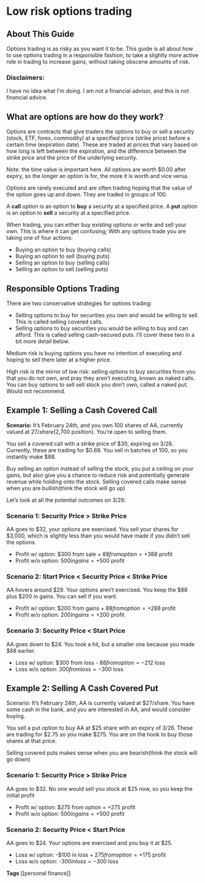 # Low risk options trading

## About This Guide
Options trading is as risky as you want it to be. This guide is all about how to use options trading in a responsible fashion, to take a slightly more active role in trading to increase gains, without taking obscene amounts of risk.

### Disclaimers: 
I have no idea what I’m doing. I am not a financial advisor, and this is not financial advice.  

## What are options are how do they work? 
Options are contracts that give traders the options to buy or sell a security (stock, ETF, forex, commodity) at a specified price (strike price) before a certain time (expiration date). These are traded at prices that vary based on how long is left between the expiration, and the difference between the strike price and the price of the underlying security. 

Note: the time value is important here. All options are worth $0.00 after expiry, so the longer an option is for, the more it is worth and vice versa.

Options are rarely executed and are often trading hoping that the value of the option goes up and down. They are traded in groups of 100. 

A **call** option is an option to **buy** a security at a specified price.
A **put** option is an option to **sell** a security at a specified price. 

When trading, you can either buy existing options or write and sell your own. This is where it can get confusing; With any options trade you are taking one of four actions: 

- Buying an option to buy (buying calls)
- Buying an option to sell (buying puts)
- Selling an option to buy (selling calls)
- Selling an option to sell (selling puts) 

## Responsible Options Trading
There are two conservative strategies for options trading: 

- Selling options to buy for securities you own and would be willing to sell. This is called selling covered calls.
- Selling options to buy securities you would be willing to buy and can afford. This is called selling cash-secured puts. 
I’ll cover these two in a bit more detail below.


Medium risk is buying options you have no intention of executing and hoping to sell them later at a higher price.

High risk is the mirror of low risk: selling options to buy securities from you that you do not own, and pray they aren’t executing, known as naked calls. You can buy options to sell sell stock you don’t own, called a naked put. Would not recommend. 

## Example 1: Selling a Cash Covered Call
**Scenario:** It’s February 24th, and you own 100 shares of AA, currently valued at $27/share ($2,700 position). You’re open to selling them. 

You sell a covered call with a strike price of $30, expiring on 3/26. Currently, these are trading for $0.88. You sell in batches of 100, so you instantly make $88. 

Buy selling an option instead of selling the stock, you put a ceiling on your gains, but also give you a chance to reduce risk and potentially generate revenue while holding onto the stock. Selling covered calls make sense when you are bullish(think the stock will go up)

Let’s look at all the potential outcomes on 3/26:


### Scenario 1: Security Price > Strike Price
AA goes to $32, your options are exercised. You sell your shares for $3,000, which is slightly less than you would have made if you didn’t sell the options. 
- Profit w/ option: $300 from sale + $88 from option = +$388 profit
- Profit w/o option: $500 in gains = +$500 profit

### Scenario 2: Start Price < Security Price < Strike Price
AA hovers around $29. Your options aren’t exercised. You keep the $88 plus $200 in gains. You can sell if you want. 
- Profit w/ option: $200 from gains + $88 from option = +$288 profit
- Profit w/o option: $200 in gains = +$200 profit 

### Scenario 3: Security Price < Start Price
AA goes down to $24. You took a hit, but a smaller one because you made $88 earlier. 
- Loss w/ option: $300 from loss - $88 from option = -$212 loss
- Loss w/o option: $300 from loss = -$300 loss


## Example 2: Selling A Cash Covered Put
Scenario: It’s February 24th, AA is currently valued at $27/share. You have some cash in the bank, and you are interested in AA, and would consider buying. 

You sell a put option to buy AA at $25 share with an expiry of 3/26. These are trading for $2.75 so you make  $275. You are on the hook to buy those shares at that price.

Selling covered puts makes sense when you are bearish(think the stock will go down) 


### Scenario 1: Security Price > Strike Price
AA goes to $32. No one would sell you stock at $25 now, so you keep the initial profit
- Profit w/ option: $275 from option = +275 profit
- Profit w/o option: $500 in gains = +$500 profit

### Scenario 2: Security Price < Start Price
AA goes to $24. Your options are exercised and you buy it at $25. 
- Loss w/ option: -$100 in loss + $275 from option = +$175 profit
- Loss w/o option: -$300 in loss = -$300 loss

**Tags** [[personal finance]]